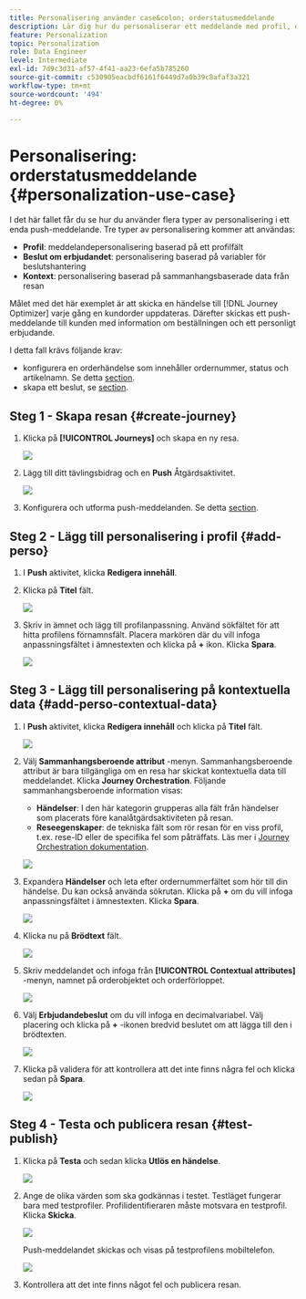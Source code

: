 ```yaml
---
title: Personalisering använder case&colon; orderstatusmeddelande
description: Lär dig hur du personaliserar ett meddelande med profil, offertbeslut och kontextinformation.
feature: Personalization
topic: Personalization
role: Data Engineer
level: Intermediate
exl-id: 7d9c3d31-af57-4f41-aa23-6efa5b785260
source-git-commit: c530905eacbdf6161f6449d7a0b39c8afaf3a321
workflow-type: tm+mt
source-wordcount: '494'
ht-degree: 0%

---
```


# Personalisering: orderstatusmeddelande {#personalization-use-case}

I det här fallet får du se hur du använder flera typer av personalisering i ett enda push-meddelande. Tre typer av personalisering kommer att användas:

* **Profil**: meddelandepersonalisering baserad på ett profilfält
* **Beslut om erbjudandet**: personalisering baserad på variabler för beslutshantering
* **Kontext**: personalisering baserad på sammanhangsbaserade data från resan

Målet med det här exemplet är att skicka en händelse till [!DNL Journey Optimizer] varje gång en kundorder uppdateras. Därefter skickas ett push-meddelande till kunden med information om beställningen och ett personligt erbjudande.

I detta fall krävs följande krav:

* konfigurera en orderhändelse som innehåller ordernummer, status och artikelnamn. Se detta [section](../event/about-events.md).
* skapa ett beslut, se [section](../offers/offer-activities/create-offer-activities.md).

## Steg 1 - Skapa resan {#create-journey}

1. Klicka på **[!UICONTROL Journeys]** och skapa en ny resa.

   ![](assets/perso-uc4.png)

1. Lägg till ditt tävlingsbidrag och en **Push** Åtgärdsaktivitet.

   ![](assets/perso-uc5.png)

1. Konfigurera och utforma push-meddelanden. Se detta [section](../messages/get-started-content.md).

## Steg 2 - Lägg till personalisering i profil {#add-perso}

1. I **Push** aktivitet, klicka **Redigera innehåll**.

1. Klicka på **Titel** fält.

   ![](assets/perso-uc2.png)

1. Skriv in ämnet och lägg till profilanpassning. Använd sökfältet för att hitta profilens förnamnsfält. Placera markören där du vill infoga anpassningsfältet i ämnestexten och klicka på **+** ikon. Klicka **Spara**.

   ![](assets/perso-uc3.png)

## Steg 3 - Lägg till personalisering på kontextuella data {#add-perso-contextual-data}

1. I **Push** aktivitet, klicka **Redigera innehåll** och klicka på **Titel** fält.

   ![](assets/perso-uc9.png)

1. Välj **Sammanhangsberoende attribut** -menyn. Sammanhangsberoende attribut är bara tillgängliga om en resa har skickat kontextuella data till meddelandet. Klicka **Journey Orchestration**. Följande sammanhangsberoende information visas:

   * **Händelser**: I den här kategorin grupperas alla fält från händelser som placerats före kanalåtgärdsaktiviteten på resan.
   * **Reseegenskaper**: de tekniska fält som rör resan för en viss profil, t.ex. rese-ID eller de specifika fel som påträffats. Läs mer i [Journey Orchestration dokumentation](../building-journeys/expression/journey-properties.md).

   ![](assets/perso-uc10.png)

1. Expandera **Händelser** och leta efter ordernummerfältet som hör till din händelse. Du kan också använda sökrutan. Klicka på **+** om du vill infoga anpassningsfältet i ämnestexten. Klicka **Spara**.

   ![](assets/perso-uc11.png)

1. Klicka nu på **Brödtext** fält.

   ![](assets/perso-uc12.png)

1. Skriv meddelandet och infoga från **[!UICONTROL Contextual attributes]** -menyn, namnet på orderobjektet och orderförloppet.

   ![](assets/perso-uc13.png)

1. Välj **Erbjudandebeslut** om du vill infoga en decimalvariabel. Välj placering och klicka på **+** -ikonen bredvid beslutet om att lägga till den i brödtexten.

   ![](assets/perso-uc14.png)

1. Klicka på validera för att kontrollera att det inte finns några fel och klicka sedan på **Spara**.

   ![](assets/perso-uc15.png)

## Steg 4 - Testa och publicera resan {#test-publish}

1. Klicka på **Testa** och sedan klicka **Utlös en händelse**.

   ![](assets/perso-uc17.png)

1. Ange de olika värden som ska godkännas i testet. Testläget fungerar bara med testprofiler. Profilidentifieraren måste motsvara en testprofil. Klicka **Skicka**.

   ![](assets/perso-uc18.png)

   Push-meddelandet skickas och visas på testprofilens mobiltelefon.

   ![](assets/perso-uc19.png)

1. Kontrollera att det inte finns något fel och publicera resan.
